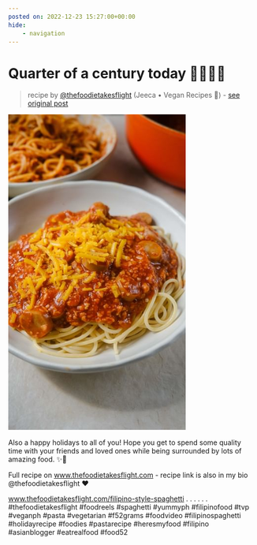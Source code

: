 ```yaml
---
posted on: 2022-12-23 15:27:00+00:00
hide:
    - navigation
---
```


# Quarter of a century today ✌🏼🖐🏼 

> recipe by [@thefoodietakesflight](https://www.instagram.com/thefoodietakesflight/) 
(Jeeca • Vegan Recipes 🥢) - [see original post](https://instagram.com/p/Cmg_J4JhUgw)

![](../img/thefoodietakesflight_23-12-2022_1512.png)


Also a happy holidays to all of you! Hope you get to spend some quality time with your friends and loved ones while being surrounded by lots of amazing food. ✨🍝

Full recipe on www.thefoodietakesflight.com - recipe link is also in my bio @thefoodietakesflight ❤️

www.thefoodietakesflight.com/filipino-style-spaghetti
. . . . . . \#thefoodietakesflight \#foodreels \#spaghetti \#yummyph \#filipinofood \#tvp \#veganph \#pasta \#vegetarian \#f52grams \#foodvideo \#filipinospaghetti \#holidayrecipe \#foodies \#pastarecipe \#heresmyfood \#filipino \#asianblogger \#eatrealfood \#food52 